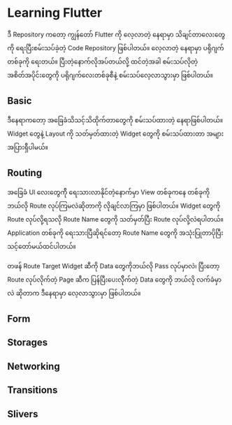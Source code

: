# Learning Flutter

ဒီ Repository ကတော့ ကျွန်တော် Flutter ကို လေ့လာတဲ့ နေရာမှာ သိချင်တာလေးတွေကို ရေးပြီးစမ်းသပ်ခဲ့တဲ့ Code Repository ဖြစ်ပါတယ်။ လေ့လာတဲ့ နေရာမှာ ပရိုဂျက်တစ်ခုကို ရေးတယ်။ ပြီးတဲ့နောက်လိုအပ်တယ်လို့ ထင်တဲ့အခါ စမ်းသပ်လိုတဲ့ အစိတ်အပိုင်းတွေကို ပရိုဂျက်လေးတစ်ခုစီနဲ့ စမ်းသပ်လေ့လာသွားမှာ ဖြစ်ပါတယ်။ 

## Basic
ဒီနေရာကတော့ အခြေခံသိသင့်သိထိုက်တာတွေကို စမ်းသပ်ထားတဲ့ နေရာဖြစ်ပါတယ်။ Widget တွေနဲ့ Layout ကို သတ်မှတ်ထားတဲ့ Widget တွေကို စမ်းသပ်ထားတာ အများအပြားရှိိပါမယ်။ 

## Routing
အခြေခံ UI လေးတွေကိို ရေးသားလာနိုင်တဲ့နောက်မှာ View တစ်ခုကနေ တစ်ခုကို ဘယ်လို Route လုပ်ကြမလဲဆိုတာကို လိုချင်လာကြမှာ ဖြစ်ပါတယ်။ Widget တွေကို Route လုပ်လို့ရသလို Route Name တွေကို သတ်မှတ်ပြီး Route လုပ်လို့လဲရပါတယ်။ Application တစ်ခုကို ရေးသားပြီဆိုရင်တော့ Route Name တွေကို အသုံးပြုတာပိုပြီး သင့်တော်မယ်ထင်ပါတယ်။ 

တဖန် Route Target Widget ဆီကို Data တွေကိုဘယ်လို Pass လုပ်မှာလဲ၊ ပြီးတော့ Route လုပ်လိုက်တဲ့ Page ဆီက ပြန်ပြီးပေးလိိုက်တဲ့ Data တွေကို ဘယ်လို လက်ခံမှာလဲ ဆိုတာက ဒီနေရာမှာ လေ့လာသွားမှာ ဖြစ်ပါတယ်။

## Form

## Storages

## Networking

## Transitions

## Slivers
